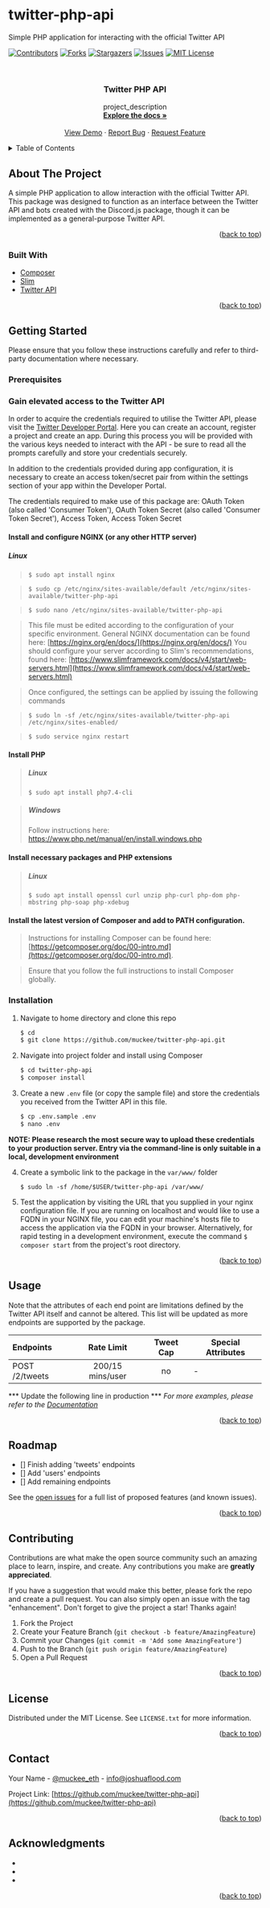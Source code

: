 # twitter-php-api
Simple PHP application for interacting with the official Twitter API

<div id="top"></div>

<!-- PROJECT SHIELDS -->
[![Contributors][contributors-shield]][contributors-url]
[![Forks][forks-shield]][forks-url]
[![Stargazers][stars-shield]][stars-url]
[![Issues][issues-shield]][issues-url]
[![MIT License][license-shield]][license-url]

<!-- PROJECT LOGO -->
<br />
<div align="center">

  <h3 align="center">Twitter PHP API</h3>

  <p align="center">
    project_description
    <br />
    <a href="https://github.com/muckee/twitter-php-api"><strong>Explore the docs »</strong></a>
    <br />
    <br />
    <a href="https://github.com/muckee/twitter-php-api">View Demo</a>
    ·
    <a href="https://github.com/muckee/twitter-php-api/issues">Report Bug</a>
    ·
    <a href="https://github.com/muckee/twitter-php-api/issues">Request Feature</a>
  </p>
</div>

<!-- TABLE OF CONTENTS -->
<details>
  <summary>Table of Contents</summary>
  <ol>
    <li>
      <a href="#about-the-project">About The Project</a>
      <ul>
        <li><a href="#built-with">Built With</a></li>
      </ul>
    </li>
    <li>
      <a href="#getting-started">Getting Started</a>
      <ul>
        <li><a href="#prerequisites">Prerequisites</a></li>
        <li><a href="#installation">Installation</a></li>
      </ul>
    </li>
    <li><a href="#usage">Usage</a></li>
    <li><a href="#roadmap">Roadmap</a></li>
    <li><a href="#contributing">Contributing</a></li>
    <li><a href="#license">License</a></li>
    <li><a href="#contact">Contact</a></li>
    <li><a href="#acknowledgments">Acknowledgments</a></li>
  </ol>
</details>



<!-- ABOUT THE PROJECT -->
## About The Project

A simple PHP application to allow interaction with the official Twitter API. This package was designed to function as an interface between the Twitter API and bots created with the Discord.js package, though it can be implemented as a general-purpose Twitter API.

<p align="right">(<a href="#top">back to top</a>)</p>



### Built With

* [Composer](https://getcomposer.org/)
* [Slim](https://www.slimframework.com/)
* [Twitter API](https://developer.twitter.com/)

<p align="right">(<a href="#top">back to top</a>)</p>



<!-- GETTING STARTED -->
## Getting Started

Please ensure that you follow these instructions carefully and refer to third-party documentation where necessary.

### Prerequisites

### Gain elevated access to the Twitter API
In order to acquire the credentials required to utilise the Twitter API, please visit the [Twitter Developer Portal](https://developer.twitter.com/). Here you can create an account, register a project and create an app. During this process you will be provided with the various keys needed to interact with the API - be sure to read all the prompts carefully and store your credentials securely.

In addition to the credentials provided during app configuration, it is necessary to create an access token/secret pair from within the settings section of your app within the Developer Portal.

The credentials required to make use of this package are: OAuth Token (also called 'Consumer Token'), OAuth Token Secret (also called 'Consumer Token Secret'), Access Token, Access Token Secret

#### Install and configure NGINX (or any other HTTP server)
##### Linux
>`$ sudo apt install nginx`

>`$ sudo cp /etc/nginx/sites-available/default /etc/nginx/sites-available/twitter-php-api`

>`$ sudo nano /etc/nginx/sites-available/twitter-php-api`

>This file must be edited according to the configuration of your specific environment.
>General NGINX documentation can be found here: [https://nginx.org/en/docs/](https://nginx.org/en/docs/)
>You should configure your server according to Slim's recommendations, found here: [https://www.slimframework.com/docs/v4/start/web-servers.html](https://www.slimframework.com/docs/v4/start/web-servers.html)

>Once configured, the settings can be applied by issuing the following commands

>`$ sudo ln -sf /etc/nginx/sites-available/twitter-php-api /etc/nginx/sites-enabled/`

>`$ sudo service nginx restart`

#### Install PHP
>##### Linux
>`$ sudo apt install php7.4-cli`

>##### Windows
>Follow instructions here: https://www.php.net/manual/en/install.windows.php

#### Install necessary packages and PHP extensions
>##### Linux
>`$ sudo apt install openssl curl unzip php-curl php-dom php-mbstring php-soap php-xdebug`

#### Install the latest version of Composer and add to PATH configuration.
>Instructions for installing Composer can be found here: [https://getcomposer.org/doc/00-intro.md](https://getcomposer.org/doc/00-intro.md).

>Ensure that you follow the full instructions to install Composer globally.

### Installation

1. Navigate to home directory and clone this repo
   ```sh
   $ cd
   $ git clone https://github.com/muckee/twitter-php-api.git
   ```
2. Navigate into project folder and install using Composer
   ```sh
   $ cd twitter-php-api
   $ composer install
   ```
3. Create a new `.env` file (or copy the sample file) and store the credentials you received from the Twitter API in this file.
   ```sh
   $ cp .env.sample .env
   $ nano .env
   ```
**NOTE: Please research the most secure way to upload these credentials to your production server. Entry via the command-line is only suitable in a local, development environment**

4. Create a symbolic link to the package in the `var/www/` folder
   ```
   $ sudo ln -sf /home/$USER/twitter-php-api /var/www/
   ```

5. Test the application by visiting the URL that you supplied in your nginx configuration file. If you are running on localhost and would like to use a FQDN in your NGINX file, you can edit your machine's hosts file to access the application via the FQDN in your browser. Alternatively, for rapid testing in a development environment, execute the command `$ composer start` from the project's root directory.

<p align="right">(<a href="#top">back to top</a>)</p>



<!-- USAGE EXAMPLES -->
## Usage
Note that the attributes of each end point are limitations defined by the Twitter API itself and cannot be altered. This list will be updated as more endpoints are supported by the package.

| Endpoints      |  Rate Limit      | Tweet Cap | Special Attributes |
|:---------------|:----------------:|:---------:|--------------------|
| POST /2/tweets | 200/15 mins/user | no        |-                   |

*** Update the following line in production
*** _For more examples, please refer to the [Documentation](https://example.com)_

<p align="right">(<a href="#top">back to top</a>)</p>



<!-- ROADMAP -->
## Roadmap

- [] Finish adding 'tweets' endpoints
- [] Add 'users' endpoints
- [] Add remaining endpoints

See the [open issues](https://github.com/muckee/twitter-php-api/issues) for a full list of proposed features (and known issues).

<p align="right">(<a href="#top">back to top</a>)</p>



<!-- CONTRIBUTING -->
## Contributing

Contributions are what make the open source community such an amazing place to learn, inspire, and create. Any contributions you make are **greatly appreciated**.

If you have a suggestion that would make this better, please fork the repo and create a pull request. You can also simply open an issue with the tag "enhancement".
Don't forget to give the project a star! Thanks again!

1. Fork the Project
2. Create your Feature Branch (`git checkout -b feature/AmazingFeature`)
3. Commit your Changes (`git commit -m 'Add some AmazingFeature'`)
4. Push to the Branch (`git push origin feature/AmazingFeature`)
5. Open a Pull Request

<p align="right">(<a href="#top">back to top</a>)</p>



<!-- LICENSE -->
## License

Distributed under the MIT License. See `LICENSE.txt` for more information.

<p align="right">(<a href="#top">back to top</a>)</p>



<!-- CONTACT -->
## Contact

Your Name - [@muckee_eth](https://twitter.com/muckee_eth) - info@joshuaflood.com

Project Link: [https://github.com/muckee/twitter-php-api](https://github.com/muckee/twitter-php-api)

<p align="right">(<a href="#top">back to top</a>)</p>



<!-- ACKNOWLEDGMENTS -->
## Acknowledgments

* []()
* []()
* []()

<p align="right">(<a href="#top">back to top</a>)</p>



<!-- MARKDOWN LINKS & IMAGES -->
<!-- https://www.markdownguide.org/basic-syntax/#reference-style-links -->
[contributors-shield]: https://img.shields.io/github/contributors/muckee/twitter-php-api.svg?style=for-the-badge
[contributors-url]: https://github.com/muckee/twitter-php-api/graphs/contributors
[forks-shield]: https://img.shields.io/github/forks/muckee/twitter-php-api.svg?style=for-the-badge
[forks-url]: https://github.com/muckee/twitter-php-api/network/members
[stars-shield]: https://img.shields.io/github/stars/muckee/twitter-php-api.svg?style=for-the-badge
[stars-url]: https://github.com/muckee/twitter-php-api/stargazers
[issues-shield]: https://img.shields.io/github/issues/muckee/twitter-php-api.svg?style=for-the-badge
[issues-url]: https://github.com/muckee/twitter-php-api/issues
[license-shield]: https://img.shields.io/github/license/muckee/twitter-php-api.svg?style=for-the-badge
[license-url]: https://github.com/muckee/twitter-php-api/blob/master/LICENSE.txt
[product-screenshot]: images/screenshot.png
